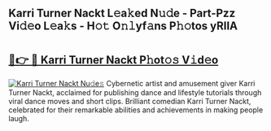 ## Karri Turner Nackt L𝚎a𝚔ed N𝚞𝚍e - Part-Pzz Vi𝚍𝚎o L𝚎a𝚔s - H𝚘𝚝 O𝚗𝚕yf𝚊ns P𝚑𝚘tos yRIIA

# <h2><a href="http://kfefkkn.oniu.top/?m=Karri+Turner+Nackt">🔗👉 🔴 Karri Turner Nackt P𝚑ot𝚘𝚜 V𝚒d𝚎o</a></h2>

[![Karri Turner Nackt Nu𝚍e𝚜](https://i.imgur.com/0qMVB7G.gif)](http://kfefkkn.oniu.top/?m=Karri+Turner+Nackt)
Cybernetic artist and amusement giver Karri Turner Nackt, acclaimed for publishing dance and lifestyle tutorials through viral dance moves and short clips. Brilliant comedian Karri Turner Nackt, celebrated for their remarkable abilities and achievements in making people laugh.  
